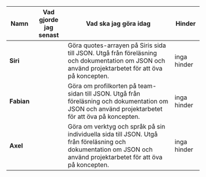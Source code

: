 | Namn       | Vad gjorde jag senast | Vad ska jag göra idag                                                                                                                                             | Hinder      |
| ---------- | --------------------- | ----------------------------------------------------------------------------------------------------------------------------------------------------------------- | ----------- |
| **Siri**   |                       | Göra quotes-arrayen på Siris sida till JSON. Utgå från föreläsning och dokumentation om JSON och använd projektarbetet för att öva på koncepten.                  | inga hinder |
| **Fabian** |                       | Göra om profilkorten på team-sidan till JSON. Utgå från föreläsning och dokumentation om JSON och använd projektarbetet för att öva på koncepten.                 | inga hinder |
| **Axel**   |                       | Göra om verktyg och språk på sin individuella sida till JSON. Utgå från föreläsning och dokumentation om JSON och använd projektarbetet för att öva på koncepten. | inga hinder |
